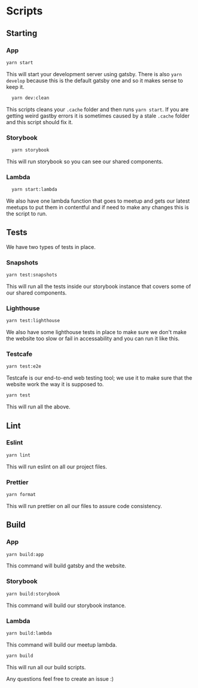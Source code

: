 # Scripts

## Starting

### App

```bash
yarn start
```

This will start your development server using gatsby. There is also `yarn develop` because this is the default gatsby one and so it makes sense to keep it.

```bash
  yarn dev:clean
```

This scripts cleans your `.cache` folder and then runs `yarn start`. If you are getting weird gastby errors it is sometimes caused by a stale `.cache` folder and this script should fix it.

### Storybook

```bash
  yarn storybook
```

This will run storybook so you can see our shared components.

### Lambda

```bash
  yarn start:lambda
```

We also have one lambda function that goes to meetup and gets our latest meetups to put them in contentful and if need to make any changes this is the script to run.

## Tests

We have two types of tests in place.

### Snapshots

```bash
yarn test:snapshots
```

This will run all the tests inside our storybook instance that covers some of our shared components.

### Lighthouse

```bash
yarn test:lighthouse
```

We also have some lighthouse tests in place to make sure we don't make the website too slow or fail in accessability and you can run it like this.

### Testcafe

```bash
yarn test:e2e
```

Testcafe is our end-to-end web testing tool; we use it to make sure that the website work the way it is supposed to.

```bash
yarn test
```

This will run all the above.

## Lint

### Eslint

```bash
yarn lint
```

This will run eslint on all our project files.

### Prettier

```bash
yarn format
```

This will run prettier on all our files to assure code consistency.

## Build

### App

```bash
yarn build:app
```

This command will build gatsby and the website.

### Storybook

```bash
yarn build:storybook
```

This command will build our storybook instance.

### Lambda

```bash
yarn build:lambda
```

This command will build our meetup lambda.

```bash
yarn build
```

This will run all our build scripts.

Any questions feel free to create an issue :)
